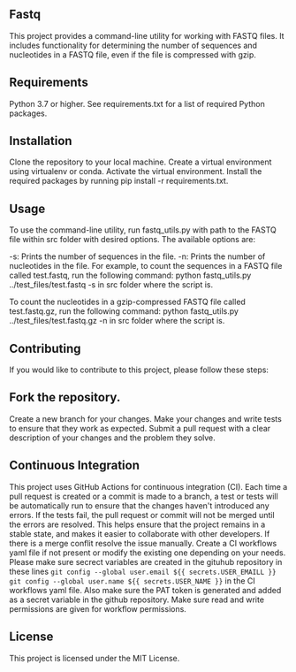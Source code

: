 ## Fastq
This project provides a command-line utility for working with FASTQ files. It includes functionality for determining the number of sequences and nucleotides in a FASTQ file, even if the file is compressed with gzip.

## Requirements
Python 3.7 or higher. See requirements.txt for a list of required Python packages.

## Installation
Clone the repository to your local machine.
Create a virtual environment using virtualenv or conda.
Activate the virtual environment.
Install the required packages by running pip install -r requirements.txt.

## Usage
To use the command-line utility, run fastq_utils.py with path to the FASTQ file within src folder with desired options. The available options are:

-s: Prints the number of sequences in the file.
-n: Prints the number of nucleotides in the file.
For example, to count the sequences in a FASTQ file called test.fastq, run the following command: python fastq_utils.py ../test_files/test.fastq -s in src folder where the script is.

To count the nucleotides in a gzip-compressed FASTQ file called test.fastq.gz, run the following command: python fastq_utils.py ../test_files/test.fastq.gz -n in src folder where the script is.

## Contributing
If you would like to contribute to this project, please follow these steps:

## Fork the repository.
Create a new branch for your changes.
Make your changes and write tests to ensure that they work as expected.
Submit a pull request with a clear description of your changes and the problem they solve.

## Continuous Integration
This project uses GitHub Actions for continuous integration (CI). Each time a pull request is created or a commit is made to a branch, a test or tests will be automatically run to ensure that the changes haven't introduced any errors. If the tests fail, the pull request or commit will not be merged until the errors are resolved. This helps ensure that the project remains in a stable state, and makes it easier to collaborate with other developers. If there is a merge conflit resolve the issue manually. Create a CI workflows yaml file if not present or modify the existing one depending on your needs. Please make sure secrect variables are created in the gituhub repository in these lines `git config --global user.email ${{ secrets.USER_EMAILL }}` `git config --global user.name ${{ secrets.USER_NAME }}` in the CI workflows yaml file. Also make sure the PAT token is generated and added as a secret variable in the github repository. Make sure read and write permissions are given for workflow permissions.

## License
This project is licensed under the MIT License.